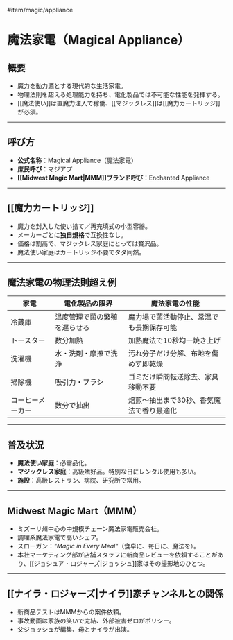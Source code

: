 #item/magic/appliance 
# 魔法家電（Magical Appliance）

## 概要
- 魔力を動力源とする現代的な生活家電。
- 物理法則を超える処理能力を持ち、電化製品では不可能な性能を発揮する。
- [[魔法使い]]は直魔力注入で稼働、[[マジックレス]]は[[魔力カートリッジ]]が必須。

---

## 呼び方
- **公式名称**：Magical Appliance（魔法家電）
- **庶民呼び**：マジアプ
- **[[Midwest Magic Mart|MMM]]ブランド呼び**：Enchanted Appliance

---

## [[魔力カートリッジ]]
- 魔力を封入した使い捨て／再充填式の小型容器。
- メーカーごとに**独自規格**で互換性なし。
- 価格は割高で、マジックレス家庭にとっては贅沢品。
- 魔法使い家庭はカートリッジ不要でタダ同然。

---

## 魔法家電の物理法則超え例
| 家電 | 電化製品の限界 | 魔法家電の性能 |
|------|----------------|----------------|
| 冷蔵庫 | 温度管理で菌の繁殖を遅らせる | 魔力場で菌活動停止、常温でも長期保存可能 |
| トースター | 数分加熱 | 加熱魔法で10秒均一焼き上げ |
| 洗濯機 | 水・洗剤・摩擦で洗浄 | 汚れ分子だけ分解、布地を傷めず即乾燥 |
| 掃除機 | 吸引力・ブラシ | ゴミだけ瞬間転送除去、家具移動不要 |
| コーヒーメーカー | 数分で抽出 | 焙煎〜抽出まで30秒、香気魔法で香り最適化 |

---

## 普及状況
- **魔法使い家庭**：必需品化。
- **マジックレス家庭**：高級嗜好品。特別な日にレンタル使用も多い。
- **施設**：高級レストラン、病院、研究所で常用。

---

## Midwest Magic Mart（MMM）
- ミズーリ州中心の中規模チェーン魔法家電販売会社。
- 調理系魔法家電で高いシェア。
- スローガン：*"Magic in Every Meal"*（食卓に、毎日に、魔法を）。
- 本社マーケティング部が店舗スタッフに新商品レビューを依頼することがあり、[[ジョシュア・ロジャーズ|ジョッシュ]]家はその撮影地のひとつ。

---

## [[ナイラ・ロジャーズ|ナイラ]]家チャンネルとの関係
- 新商品テストはMMMからの案件依頼。
- 事故動画は家族の笑いで完結、外部被害ゼロがポリシー。
- 父ジョッシュが編集、母とナイラが出演。
